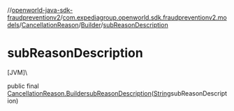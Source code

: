 //[openworld-java-sdk-fraudpreventionv2](../../../../index.md)/[com.expediagroup.openworld.sdk.fraudpreventionv2.models](../../index.md)/[CancellationReason](../index.md)/[Builder](index.md)/[subReasonDescription](sub-reason-description.md)

# subReasonDescription

[JVM]\

public final [CancellationReason.Builder](index.md)[subReasonDescription](sub-reason-description.md)([String](https://docs.oracle.com/javase/8/docs/api/java/lang/String.html)subReasonDescription)
